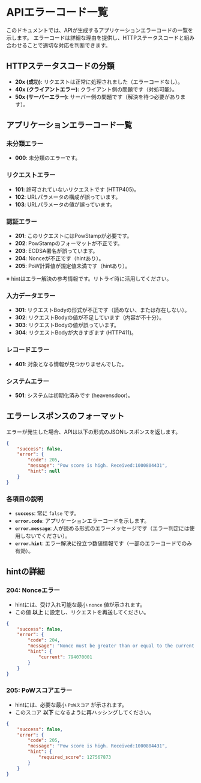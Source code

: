 # APIエラーコード一覧

このドキュメントでは、APIが生成するアプリケーションエラーコードの一覧を示します。
エラーコードは詳細な理由を提供し、HTTPステータスコードと組み合わせることで適切な対応を判断できます。

## HTTPステータスコードの分類

- **20x (成功)**: リクエストは正常に処理されました（エラーコードなし）。
- **40x (クライアントエラー)**: クライアント側の問題です（対処可能）。
- **50x (サーバーエラー)**: サーバー側の問題です（解決を待つ必要があります）。

## アプリケーションエラーコード一覧

### 未分類エラー
- **000**: 未分類のエラーです。

### リクエストエラー
- **101**: 許可されていないリクエストです (HTTP405)。
- **102**: URLパラメータの構成が誤っています。
- **103**: URLパラメータの値が誤っています。

### 認証エラー
- **201**: このリクエストにはPowStampが必要です。
- **202**: PowStampのフォーマットが不正です。
- **203**: ECDSA署名が誤っています。
- **204**: Nonceが不正です（hintあり）。
- **205**: PoW計算値が規定値未満です（hintあり）。

※ hintはエラー解決の参考情報です。リトライ時に活用してください。

### 入力データエラー
- **301**: リクエストBodyの形式が不正です（読めない、または存在しない）。
- **302**: リクエストBodyの値が不足しています（内容が不十分）。
- **303**: リクエストBodyの値が誤っています。
- **304**: リクエストBodyが大きすぎます (HTTP411)。

### レコードエラー
- **401**: 対象となる情報が見つかりませんでした。

### システムエラー
- **501**: システムは初期化済みです (heavensdoor)。

## エラーレスポンスのフォーマット

エラーが発生した場合、APIは以下の形式のJSONレスポンスを返します。

```json
{
    "success": false,
    "error": {
        "code": 205,
        "message": "Pow score is high. Received:1000804431",
        "hint": null
    }
}
```

### 各項目の説明
- **`success`**: 常に `false` です。
- **`error.code`**: アプリケーションエラーコードを示します。
- **`error.message`**: 人が読める形式のエラーメッセージです（エラー判定には使用しないでください）。
- **`error.hint`**: エラー解決に役立つ数値情報です（一部のエラーコードでのみ有効）。

## hintの詳細

### 204: Nonceエラー

- hintには、受け入れ可能な最小 `nonce` 値が示されます。
- この値 **以上** に設定し、リクエストを再送してください。

```json
{
    "success": false,
    "error": {
        "code": 204,
        "message": "Nonce must be greater than or equal to the current value.",
        "hint": {
            "current": 794070001
        }
    }
}
```

### 205: PoWスコアエラー

- hintには、必要な最小 `PoWスコア` が示されます。
- このスコア **以下** になるように再ハッシングしてください。

```json
{
    "success": false,
    "error": {
        "code": 205,
        "message": "Pow score is high. Received:1000804431",
        "hint": {
            "required_score": 127567873
        }
    }
}
```




